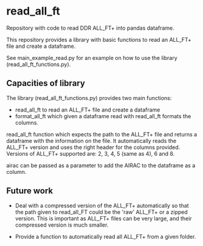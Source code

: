 # read_all_ft
Repository with code to read DDR ALL_FT+ into pandas dataframe.

This repository provides a library with basic functions to read an ALL_FT+ file and create a dataframe.

See main_example_read.py for an example on how to use the library (read_all_ft_functions.py). 


## Capacities of library

The library (read_all_ft_functions.py) provides 
two main functions:

- read_all_ft to read an ALL_FT+ file and create a dataframe
- format_all_ft which given a dataframe read with read_all_ft formats the columns.


read_all_ft function which expects the path to the ALL_FT+ file and returns a dataframe with the information on the file. It automatically reads the ALL_FT+ version and uses the right header for the columns provided. Versions of ALL_FT+ supported are: 2, 3, 4, 5 (same as 4), 6 and 8.

airac can be passed as a parameter to add the AIRAC to the dataframe as a column.


## Future work
- Deal with a compressed version of the ALL_FT+ automatically so that the path given to read_all_FT could be the 'raw' ALL_FT+ or a zipped version. This is important as ALL_FT+ files can be very large, and their compressed version is much smaller.

- Provide a function to automatically read all ALL_FT+ from a given folder.
